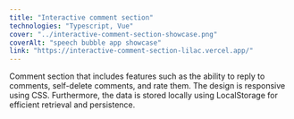 ```yaml
---
title: "Interactive comment section"
technologies: "Typescript, Vue"
cover: "../interactive-comment-section-showcase.png"
coverAlt: "speech bubble app showcase"
link: "https://interactive-comment-section-lilac.vercel.app/"
---
```


Comment section that includes features such as the ability to reply to comments, self-delete comments, and rate them. The design is responsive using CSS. Furthermore, the data is stored locally using LocalStorage for efficient retrieval and persistence.
